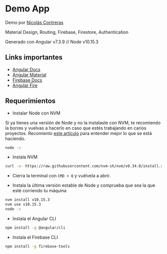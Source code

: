 # Demo App

Demo por [Nicolás Contreras](https://twitter.com/ni500)

Material Design, Routing, Firebase, Firestore, Authentication

Generado con Angular v7.3.9 // Node v10.15.3

## Links importantes

- [Angular Docs](https://angular.io/docs)
- [Angular Material](https://material.angular.io)
- [Firebase Docs](https://firebase.google.com/docs)
- [Angular Fire](https://github.com/angular/angularfire2)

## Requerimientos

- Instalar Node con NVM

Si ya tienes una versión de Node y no la instalaste con NVM, te recomiendo la borres y vuelvas a hacerlo en caso que estés trabajando en carios proyectos. Recomiento [este artículo](http://bit.ly/install-node-nvm) para entender mejor lo que se está haciendo.

```bash
node -v
```

- Instala NVM

```bash
curl -o- https://raw.githubusercontent.com/nvm-sh/nvm/v0.34.0/install.sh | bash
```

- Cierra la terminal con `CMD + Q` y vuélvela a abrir.

- Instala la última versión estable de Node y comprueba que sea la que esté corriendo tu máquina

```bash
nvm install v10.15.3
nvm use v10.15.3
node -v
```

- Instala el Angular CLI

```bash
npm install -g @angular/cli
```

- Instala el Firebase CLI

```bash
npm install -g firebase-tools
```
